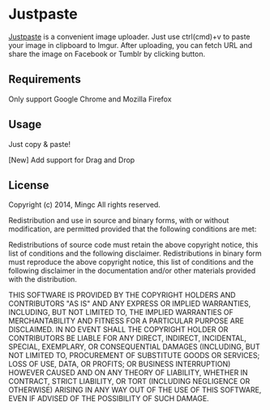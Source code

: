 # Justpaste
[Justpaste](http://justpaste.mingc.info) is a convenient image uploader. Just use ctrl(cmd)+v to paste your image in clipboard to Imgur. After uploading, you can fetch URL and share the image on Facebook or Tumblr by clicking button.

## Requirements
Only support Google Chrome and Mozilla Firefox

## Usage
Just copy & paste!

[New] Add support for Drag and Drop

## License
Copyright (c) 2014, Mingc All rights reserved.

Redistribution and use in source and binary forms, with or without modification, are permitted provided that the following conditions are met:

Redistributions of source code must retain the above copyright notice, this list of conditions and the following disclaimer. Redistributions in binary form must reproduce the above copyright notice, this list of conditions and the following disclaimer in the documentation and/or other materials provided with the distribution.

THIS SOFTWARE IS PROVIDED BY THE COPYRIGHT HOLDERS AND CONTRIBUTORS "AS IS" AND ANY EXPRESS OR IMPLIED WARRANTIES, INCLUDING, BUT NOT LIMITED TO, THE IMPLIED WARRANTIES OF MERCHANTABILITY AND FITNESS FOR A PARTICULAR PURPOSE ARE DISCLAIMED. IN NO EVENT SHALL THE COPYRIGHT HOLDER OR CONTRIBUTORS BE LIABLE FOR ANY DIRECT, INDIRECT, INCIDENTAL, SPECIAL, EXEMPLARY, OR CONSEQUENTIAL DAMAGES (INCLUDING, BUT NOT LIMITED TO, PROCUREMENT OF SUBSTITUTE GOODS OR SERVICES; LOSS OF USE, DATA, OR PROFITS; OR BUSINESS INTERRUPTION) HOWEVER CAUSED AND ON ANY THEORY OF LIABILITY, WHETHER IN CONTRACT, STRICT LIABILITY, OR TORT (INCLUDING NEGLIGENCE OR OTHERWISE) ARISING IN ANY WAY OUT OF THE USE OF THIS SOFTWARE, EVEN IF ADVISED OF THE POSSIBILITY OF SUCH DAMAGE.
